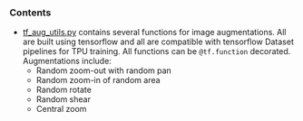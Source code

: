 ### Contents

- [tf_aug_utils.py](tf_aug_utils.py) contains several functions for image augmentations. All are built using tensorflow and all are compatible with tensorflow Dataset pipelines for TPU training. All  functions can be `@tf.function` decorated. Augmentations include:
  - Random zoom-out with random pan
  - Random zoom-in of random area
  - Random rotate
  - Random shear
  - Central zoom

